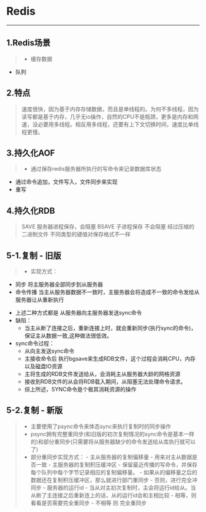 # Redis

---

## 1.Redis场景
> + 缓存数据
+ 队列
## 2.特点
> 速度很快，因为基于内存存储数据，而且是单线程的。为何不多线程，因为读写都是基于内存，几乎无io操作，自然的CPU不是瓶颈，更多是内存和网速，没必要用多线程。相反用多线程，还要有上下文切换时间，速度比单线程更慢。
## 3.持久化AOF
> + 通过保存redis服务器所执行的写命令来记录数据库状态
+ 通过命令追加，文件写入，文件同步来实现
+ 重写
## 4.持久化RDB
> SAVE 服务器进程保存，会阻塞
BSAVE 子进程保存 不会阻塞
经过压缩的二进制文件
不同类型的键值对保存格式不一样

## 5-1.复制 - 旧版
> + 实现方式：
 - 同步 将主服务器全部同步到从服务器
 - 命令传播 当主从服务器数据不一致时，主服务器会将造成不一致的命令发给从服务器让从重新执行
+ 上述二种方式都是 从服务器向主服务器发送sync命令
+ 缺陷：
    - 当主从断了连接之后，重新连接上时，就会重新同步(执行sync的命令)，保证主从数据一致,这种做法很低效。
+ sync命令过程：
    - 从向主发送sync命令
    - 主接收命令后 执行bgsave来生成RDB文件，这个过程会消耗CPU，内存以及磁盘IO资源
    - 主将生成的RDB文件发送给从，会消耗主从服务器大龄的网格资源
    - 接收到RDB文件的从会将RDB载入期间，从阻塞无法处理命令请求。
    - 综上所述，SYNC命令是个极其消耗资源的操作
## 5-2.复制 - 新版
> + 主要使用了psync命令来体态sync来执行复制时的同步操作
> + psync拥有完整重同步(和旧版的初次复制情况的sync命令是基本一样的)和部分重同步(只需要将从服务器缺少的命令发送给从库执行就可以了)
> + 部分重同步实现方式：
    - 主从服务器的复制偏移量 - 用来对主从数据是否一致
    - 主服务器的复制积压缓冲区 - 保留最近传播的写命令，并保存每个队列中每个字节记录相应的复制偏移量。
        - 如果从的偏移量之后的数据还在复制积压缓冲区，那么就进行部门重同步
        - 否则，进行完全冲同步
    - 服务器的运行id - 当从对主初次复制时，主会将运行id给从。当从断了主连接之后重新连上的话，从的运行id会和主相比较
        - 相等，则看看是否需要完全重同步
        - 不相等 则 完全重同步
        




